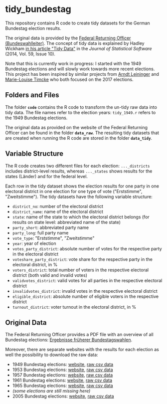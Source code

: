 tidy\_bundestag
================

This repository contains R code to create tidy datasets for the German Bundestag election results.

The original data is provided by the [Federal Returning Officer (Bundeswahlleiter)](https://www.bundeswahlleiter.de/). The concept of tidy data is explained by Hadley Wickham [in his article "Tidy Data"](https://www.jstatsoft.org/article/view/v059i10/v59i10.pdf) in the *Journal of Statistical Software* (2014, Vol. 59, Issue 10).

Note that this is currently work in progress: I started with the 1949 Bundestag elections and will slowly work towards more recent elections. This project has been inspired by similar projects from [Arndt Leininger](https://gitlab.com/arndtl/tidy_kerg) and [Marie-Louise Timcke](https://interaktiv.morgenpost.de/analyse-bundestagswahl-2017/data/btw17_analysis.html) who both focused on the 2017 elections.

Folders and Files
-----------------

The folder **`code`** contains the R code to transform the un-tidy raw data into tidy data. The file names refer to the election years: `tidy_1949.r` refers to the 1949 Bundestag elections.

The original data as provided on the website of the Federal Returning Officer can be found in the folder **`data_raw`**. The resulting tidy datasets that are created when running the R code are stored in the folder **`data_tidy`**.

Variable Structure
------------------

The R code creates two different files for each election: `..._districts` includes district-level results, whereas `..._states` shows results for the states (Länder) and for the federal level.

Each row in the tidy dataset shows the election results for one party in one electoral district in one election for one type of vote ("Erststimme", "Zweitstimme"). The tidy datasets have the following variable structure:

-   `district_no`: number of the electoral district
-   `district_name`: name of the electoral district
-   `state`: name of the state to which the electoral district belongs (for results on state level: abbreviated name of the state)
-   `party_short`: abbreviated party name
-   `party_long`: full party name
-   `vote_type`: "Erststimme", "Zweitstimme"
-   `year`: year of election
-   `votes_party_district`: absolute number of votes for the respective party in the electoral district
-   `voteshare_party_district`: vote share for the respective party in the electoral district, in %
-   `voters_district`: total number of voters in the respective electoral district (both valid and invalid votes)
-   `validvotes_district`: valid votes for all parties in the respective electoral district
-   `invalidvotes_district`: invalid votes in the respective electoral district
-   `eligible_district`: absolute number of eligible voters in the respective district
-   `turnout_district`: voter turnout in the electoral district, in %

Original Data
-------------

The Federal Returning Officer provides a PDF file with an overview of all Bundestag elections: [Ergebnisse früherer Bundestagswahlen](https://bundeswahlleiter.de/dam/jcr/397735e3-0585-46f6-a0b5-2c60c5b83de6/btw_ab49_gesamt.pdf).

Moreover, there are separate websites with the results for each election as well the possibility to download the raw data:

-   1949 Bundestag elections: [website](https://bundeswahlleiter.de/bundestagswahlen/1949.html), [raw csv data](https://bundeswahlleiter.de/dam/jcr/d1ffdb9b-3d79-45a3-8e25-6a867c34d202/btw49_kerg.csv)
-   1953 Bundestag elections: [website](https://www.bundeswahlleiter.de/bundestagswahlen/1953.html), [raw csv data](https://www.bundeswahlleiter.de/dam/jcr/44e3b6bb-dfd4-4474-a9e5-7d57b507339e/btw53_kerg.csv)
-   1957 Bundestag elections: [website](https://www.bundeswahlleiter.de/bundestagswahlen/1957.html), [raw csv data](https://www.bundeswahlleiter.de/dam/jcr/6410974f-692e-466c-9fcb-98b1428cc73f/btw57_kerg.csv)
-   1961 Bundestag elections: [website](https://www.bundeswahlleiter.de/bundestagswahlen/1961.html), [raw csv data](https://www.bundeswahlleiter.de/dam/jcr/31655810-7fd3-46bd-827c-98e0fd39661f/btw61_kerg.csv)
-   1965 Bundestag elections: [website](https://www.bundeswahlleiter.de/bundestagswahlen/1965.html), [raw csv data](https://www.bundeswahlleiter.de/dam/jcr/326bd367-22d9-4a81-9800-1e159460a6f0/btw65_kerg.csv)
-   *(some elections are still missing here)*
-   2005 Bundestag elections: [website](https://www.bundeswahlleiter.de/bundestagswahlen/2005.html), [raw csv data](https://www.bundeswahlleiter.de/dam/jcr/01e65a67-6d5b-47ee-b8ec-0fd243493ebc/btw05_kerg.csv)
